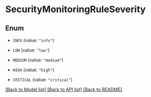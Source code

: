 # SecurityMonitoringRuleSeverity

## Enum

- `INFO` (value: `"info"`)

- `LOW` (value: `"low"`)

- `MEDIUM` (value: `"medium"`)

- `HIGH` (value: `"high"`)

- `CRITICAL` (value: `"critical"`)

[[Back to Model list]](../README.md#documentation-for-models) [[Back to API list]](../README.md#documentation-for-api-endpoints) [[Back to README]](../README.md)
